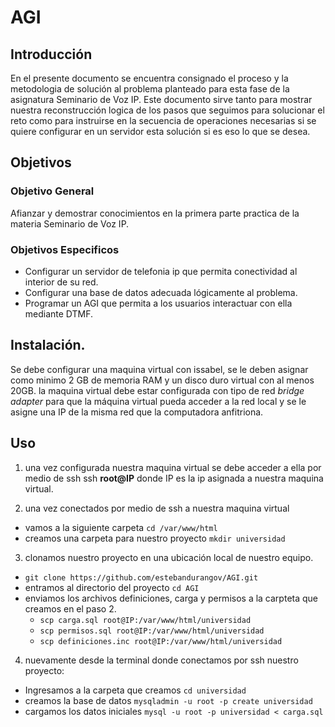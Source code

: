 # AGI

## Introducción 

En el presente documento se encuentra consignado el proceso y la metodologia de solución al problema planteado para esta fase de la asignatura Seminario de Voz IP. Este documento sirve tanto para mostrar nuestra reconstrucción logica de los pasos que seguimos para solucionar el reto como para instruirse en la secuencia de operaciones necesarias si se quiere configurar en un servidor esta solución si es eso lo que se desea. 

## Objetivos 
### Objetivo General 
Afianzar y demostrar conocimientos en la primera parte practica de la materia Seminario de Voz IP. 

### Objetivos Especificos 
- Configurar un servidor de telefonia ip que permita conectividad al interior de su red.
- Configurar una base de datos adecuada lógicamente al problema. 
- Programar un AGI que permita a los usuarios interactuar con ella mediante DTMF.

## Instalación.
Se debe configurar una maquina virtual con issabel, se le deben asignar como minimo 2 GB de memoria RAM y un disco duro virtual con al menos 20GB.
la maquina virtual debe estar configurada con tipo de red _bridge adapter_ para que la máquina virtual pueda acceder a la red local y se le asigne una IP de la misma red que la computadora anfitriona.

## Uso
1. una vez configurada nuestra maquina virtual se debe acceder a ella por medio de ssh ssh **root@IP**
donde IP es la ip asignada a nuestra maquina virtual.

2. una vez conectados por medio de ssh a nuestra maquina virtual
- vamos a la siguiente carpeta `cd /var/www/html`
- creamos una carpeta para nuestro proyecto `mkdir universidad`
3. clonamos nuestro proyecto en una ubicación local de nuestro equipo.
  - `git clone https://github.com/estebandurangov/AGI.git`
  - entramos al directorio del proyecto `cd AGI`
  - enviamos los archivos definiciones, carga y permisos a la carpteta que creamos en el paso 2.
    - `scp carga.sql root@IP:/var/www/html/universidad`
    - `scp permisos.sql root@IP:/var/www/html/universidad`
    - `scp definiciones.inc root@IP:/var/www/html/universidad`
4. nuevamente desde la terminal donde conectamos por ssh nuestro proyecto:
  - Ingresamos a la carpeta que creamos `cd universidad`
  - creamos la base de datos `mysqladmin -u root -p create universidad`
  - cargamos los datos iniciales `mysql -u root -p universidad < carga.sql`
   
